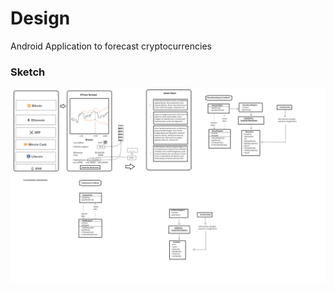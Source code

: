 # Design
Android Application to forecast cryptocurrencies




### Sketch
![Proposal Sketch](/docs/DesignSketch.png)

